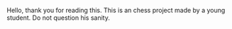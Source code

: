 Hello, thank you for reading this.
This is an chess project made by a young student. Do not question his sanity.
